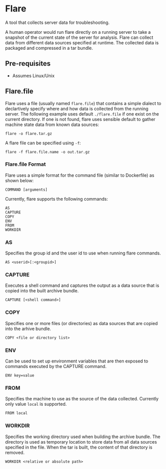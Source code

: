 # Flare
A tool that collects server data for troubleshooting.

A human operator would run flare directly on a running server to take a snapshot of the current state of the server for analysis.  Flare can collect data from different data sources specified at runtime.  The collected data is packaged and compressed in a tar bundle.


## Pre-requisites
 * Assumes Linux/Unix


## Flare.file
Flare uses a file (usually named `flare.file`) that contains a simple dialect to declartively specify where and how data is collected from the running server.  The following example uses default `./flare.file` if one exist on the current directory. If one is not found, flare uses sensible default to gather machine state data from known data sources:

 ```
 flare -o flare.tar.gz
 ```

A flare file can be specified using `-f`:

```
flare -f flare.file.name -o out.tar.gz
```

### Flare.file Format
Flare uses a simple format for the command file
(similar to Dockerfile) as shown below:

```
COMMAND [arguments]
```

Currently, flare supports the following commands:
```
AS
CAPTURE
COPY
ENV
FROM
WORKDIR
```

### AS
Specifies the group id and the user id to  use when running flare commands.
```
AS <userid>[:<groupid>]
```

### CAPTURE
Executes a shell command and captures the output as a data source that is copied
into the built archive bundle.

```
CAPTURE [<shell command>]
```

### COPY
Specifies one or more files (or directories) as data sources that are copied
into the arhive bundle.

```
COPY <file or directory list>
```

### ENV
Can be used to set up environment variables that are then exposed to commands
executed by the CAPTURE command.

```
ENV key=value
```

### FROM
Specifies the machine to use as the source of the data collected.  Currently
only value `local` is supported.

```
FROM local
```

### WORKDIR
Specifies the working directory used when building the archive bundle.  The
directory is  used as temporary location to store data from all data sources
specified in the file.  When the tar is built, the content of that directory
is removed.

```
WORKDIR <relative or absolute path>
```